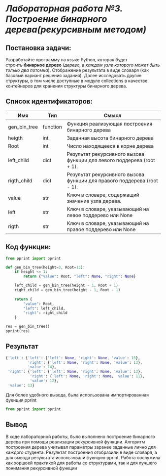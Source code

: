 # *Лабораторная работа №3. Построение бинарного дерева(рекурсивным методом)*
## **Постановка задачи:**

Разработайте программу на языке Python, которая будет строить **бинарное дерево** (_дерево, в каждом узле которого может быть только два потомка_). Отображение результата в виде словаря (как базовый вариант решения задания). Далее исследовать другие структуры, в том числе доступные в модуле collections в качестве контейнеров для хранения структуры бинарного дерева.

## **Список идентификаторов:**


| Имя          | Тип      | Смысл                                                                   |
| ------------ | -------- | ----------------------------------------------------------------------- |
| gen_bin_tree | function | Функция реализующая построения бинарного дерева                         |
| heigth       | int      | Заданная высота бинарного дерева                                        |
| Root         | int      | Число находящееся в корне дерева                                        |
| left_child   | dict     | Результат рекурсивного вызова функции для левого поддерева (root + 1).  |
| rigth_child  | dict     | Результат рекурсивного вызова функции для правого поддерева (root - 1). |
| value        | str      | Ключ в словаре, содержащий значение узла дерева.                        |
| left         | str      | Ключ в словаре, указывающий на левое поддерево или None                 |
| rigth        | str      | Ключ в словаре, указывающий на правое поддерево или None                |


## **Код функции:**

```python
from pprint import pprint

def gen_bin_tree(height=3, Root=13):
    if height <= 1:
        return {"value": Root, "left": None, "right": None}

    left_child = gen_bin_tree(height - 1, Root + 1)
    right_child = gen_bin_tree(height - 1, Root - 1)
    
    return {
        "value": Root,
        "left": left_child,
        "right": right_child
    }

res = gen_bin_tree()
pprint(res)
```

## **Результат**
```python
{'left': {'left': {'left': None, 'right': None, 'value': 15},
          'right': {'left': None, 'right': None, 'value': 13},
          'value': 14},
 'right': {'left': {'left': None, 'right': None, 'value': 13},
           'right': {'left': None, 'right': None, 'value': 11},
           'value': 12},
 'value': 13}
```
Для более удобного вывода, была использована импортированная фукнция pprint
```python
from pprint import pprint
```
## **Вывод**

В ходе лабораторной работы, было выполнено построение бинарного дерева при помощи реализации рекурсивной функции. Алгоритм построения дерева учитывал параметры заранее заданные лично для каждого студента. Результат построения отобразили в виде словаря, а для вывода результата использовали фукнцию pprint. Работа послужила как хоршоей практикой для работы со структурами, так и для лучшего понимания рекурсивной функции
